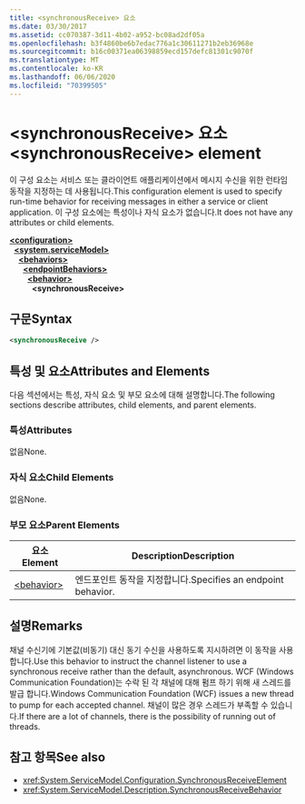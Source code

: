 ```yaml
---
title: <synchronousReceive> 요소
ms.date: 03/30/2017
ms.assetid: cc070387-3d11-4b02-a952-bc08ad2df05a
ms.openlocfilehash: b3f4860be6b7edac776a1c30611271b2eb36968e
ms.sourcegitcommit: b16c00371ea06398859ecd157defc81301c9070f
ms.translationtype: MT
ms.contentlocale: ko-KR
ms.lasthandoff: 06/06/2020
ms.locfileid: "70399505"
---
```

# <a name="synchronousreceive-element"></a><span data-ttu-id="5a0b0-102">\<synchronousReceive> 요소</span><span class="sxs-lookup"><span data-stu-id="5a0b0-102">\<synchronousReceive> element</span></span>
<span data-ttu-id="5a0b0-103">이 구성 요소는 서비스 또는 클라이언트 애플리케이션에서 메시지 수신을 위한 런타임 동작을 지정하는 데 사용됩니다.</span><span class="sxs-lookup"><span data-stu-id="5a0b0-103">This configuration element is used to specify run-time behavior for receiving messages in either a service or client application.</span></span> <span data-ttu-id="5a0b0-104">이 구성 요소에는 특성이나 자식 요소가 없습니다.</span><span class="sxs-lookup"><span data-stu-id="5a0b0-104">It does not have any attributes or child elements.</span></span>  
  
[**\<configuration>**](../configuration-element.md)\
&nbsp;&nbsp;[**\<system.serviceModel>**](system-servicemodel.md)\
&nbsp;&nbsp;&nbsp;&nbsp;[**\<behaviors>**](behaviors.md)\
&nbsp;&nbsp;&nbsp;&nbsp;&nbsp;&nbsp;[**\<endpointBehaviors>**](endpointbehaviors.md)\
&nbsp;&nbsp;&nbsp;&nbsp;&nbsp;&nbsp;&nbsp;&nbsp;[**\<behavior>**](behavior-of-endpointbehaviors.md)\
&nbsp;&nbsp;&nbsp;&nbsp;&nbsp;&nbsp;&nbsp;&nbsp;&nbsp;&nbsp;**\<synchronousReceive>**  
  
## <a name="syntax"></a><span data-ttu-id="5a0b0-105">구문</span><span class="sxs-lookup"><span data-stu-id="5a0b0-105">Syntax</span></span>  
  
```xml  
<synchronousReceive />
```  
  
## <a name="attributes-and-elements"></a><span data-ttu-id="5a0b0-106">특성 및 요소</span><span class="sxs-lookup"><span data-stu-id="5a0b0-106">Attributes and Elements</span></span>  
 <span data-ttu-id="5a0b0-107">다음 섹션에서는 특성, 자식 요소 및 부모 요소에 대해 설명합니다.</span><span class="sxs-lookup"><span data-stu-id="5a0b0-107">The following sections describe attributes, child elements, and parent elements.</span></span>  
  
### <a name="attributes"></a><span data-ttu-id="5a0b0-108">특성</span><span class="sxs-lookup"><span data-stu-id="5a0b0-108">Attributes</span></span>  
 <span data-ttu-id="5a0b0-109">없음</span><span class="sxs-lookup"><span data-stu-id="5a0b0-109">None.</span></span>  
  
### <a name="child-elements"></a><span data-ttu-id="5a0b0-110">자식 요소</span><span class="sxs-lookup"><span data-stu-id="5a0b0-110">Child Elements</span></span>  
 <span data-ttu-id="5a0b0-111">없음</span><span class="sxs-lookup"><span data-stu-id="5a0b0-111">None.</span></span>  
  
### <a name="parent-elements"></a><span data-ttu-id="5a0b0-112">부모 요소</span><span class="sxs-lookup"><span data-stu-id="5a0b0-112">Parent Elements</span></span>  
  
|<span data-ttu-id="5a0b0-113">요소</span><span class="sxs-lookup"><span data-stu-id="5a0b0-113">Element</span></span>|<span data-ttu-id="5a0b0-114">Description</span><span class="sxs-lookup"><span data-stu-id="5a0b0-114">Description</span></span>|  
|-------------|-----------------|  
|[\<behavior>](behavior-of-endpointbehaviors.md)|<span data-ttu-id="5a0b0-115">엔드포인트 동작을 지정합니다.</span><span class="sxs-lookup"><span data-stu-id="5a0b0-115">Specifies an endpoint behavior.</span></span>|  
  
## <a name="remarks"></a><span data-ttu-id="5a0b0-116">설명</span><span class="sxs-lookup"><span data-stu-id="5a0b0-116">Remarks</span></span>  
 <span data-ttu-id="5a0b0-117">채널 수신기에 기본값(비동기) 대신 동기 수신을 사용하도록 지시하려면 이 동작을 사용합니다.</span><span class="sxs-lookup"><span data-stu-id="5a0b0-117">Use this behavior to instruct the channel listener to use a synchronous receive rather than the default, asynchronous.</span></span> <span data-ttu-id="5a0b0-118">WCF (Windows Communication Foundation)는 수락 된 각 채널에 대해 펌프 하기 위해 새 스레드를 발급 합니다.</span><span class="sxs-lookup"><span data-stu-id="5a0b0-118">Windows Communication Foundation (WCF) issues a new thread to pump for each accepted channel.</span></span> <span data-ttu-id="5a0b0-119">채널이 많은 경우 스레드가 부족할 수 있습니다.</span><span class="sxs-lookup"><span data-stu-id="5a0b0-119">If there are a lot of channels, there is the possibility of running out of threads.</span></span>  
  
## <a name="see-also"></a><span data-ttu-id="5a0b0-120">참고 항목</span><span class="sxs-lookup"><span data-stu-id="5a0b0-120">See also</span></span>

- <xref:System.ServiceModel.Configuration.SynchronousReceiveElement>
- <xref:System.ServiceModel.Description.SynchronousReceiveBehavior>
